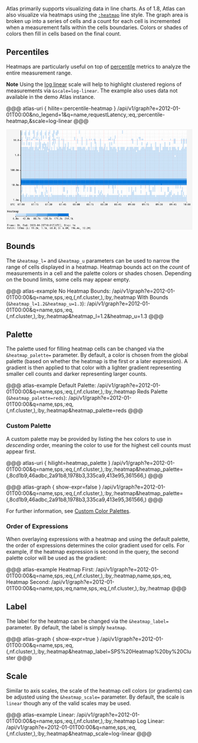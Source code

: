 Atlas primarily supports visualizing data in line charts. As of 1.8, Atlas can also visualize
via heatmaps using the [`:heatmap`](../../api/graph/line-styles.md#heatmap) line style.
The graph area is broken up into a series of cells and a count for each cell is incremented when 
a measurement falls within the cells boundaries. Colors or shades of colors then fill in cells 
based on the final count.

## Percentiles

Heatmaps are particularly useful on top of [percentile](../../spectator/patterns/percentile-timer.md)
metrics to analyze the entire measurement range. 

**Note** Using the [log linear](axis-scale.md#log-linear) scale will help to highlight clustered regions of measurements
via `&scale=log-linear`. The example also uses data not available in the demo Atlas instance.

@@@ atlas-uri { hilite=:percentile-heatmap }
/api/v1/graph?e=2012-01-01T00:00&no_legend=1&q=name,requestLatency,:eq,:percentile-heatmap,&scale=log-linear
@@@

![ptile-heatmap](../../images/heatmap_timer2_log_linear.png)

## Bounds

The `&heatmap_l=` and `&heatmap_u` parameters can be used to narrow the range of cells 
displayed in a heatmap. Heatmap bounds act on the _count_ of measurements in a cell and the
palette colors or shades chosen. Depending on the bound limits, some cells may appear empty.

@@@ atlas-example
No Heatmap Bounds: /api/v1/graph?e=2012-01-01T00:00&q=name,sps,:eq,(,nf.cluster,),:by,:heatmap
With Bounds (`&heatmap_l=1.2&heatmap_u=1.3`): /api/v1/graph?e=2012-01-01T00:00&q=name,sps,:eq,(,nf.cluster,),:by,:heatmap&heatmap_l=1.2&heatmap_u=1.3
@@@

## Palette

The palette used for filling heatmap cells can be changed via the `&heatmap_palette=` parameter.
By default, a color is chosen from the global palette (based on whether the heatmap is the 
first or a later expression). A gradient is then applied to that color with a lighter gradient
representing smaller cell counts and darker representing larger counts.

@@@ atlas-example
Default Palette: /api/v1/graph?e=2012-01-01T00:00&q=name,sps,:eq,(,nf.cluster,),:by,:heatmap
Reds Palette (`&heatmap_palette=reds`): /api/v1/graph?e=2012-01-01T00:00&q=name,sps,:eq,(,nf.cluster,),:by,:heatmap&heatmap_palette=reds
@@@

### Custom Palette

A custom palette may be provided by listing the hex colors to use in _descending_ order,
meaning the color to use for the highest cell counts must appear first.

@@@ atlas-uri { hilight=heatmap_palette }
/api/v1/graph?e=2012-01-01T00:00&q=name,sps,:eq,(,nf.cluster,),:by,:heatmap&heatmap_palette=(,8cd1b9,46adbc,2a91b8,1978b3,335ca9,413e95,361566,)
@@@

@@@ atlas-graph { show-expr=false }
/api/v1/graph?e=2012-01-01T00:00&q=name,sps,:eq,(,nf.cluster,),:by,:heatmap&heatmap_palette=(,8cd1b9,46adbc,2a91b8,1978b3,335ca9,413e95,361566,)
@@@

For further information, see [Custom Color Palettes](color-palettes.md#custom).

### Order of Expressions

When overlaying expressions with a heatmap and using the default palette, the order of 
expressions determines the color gradient used for cells. For example, if the heatmap
expression is second in the query, the second palette color will be used as the gradient:

@@@ atlas-example
Heatmap First: /api/v1/graph?e=2012-01-01T00:00&q=name,sps,:eq,(,nf.cluster,),:by,:heatmap,name,sps,:eq,
Heatmap Second: /api/v1/graph?e=2012-01-01T00:00&q=name,sps,:eq,name,sps,:eq,(,nf.cluster,),:by,:heatmap
@@@

## Label

The label for the heatmap can be changed via the `&heatmap_label=` parameter. By default, the
label is simply `heatmap`.

@@@ atlas-graph { show-expr=true }
/api/v1/graph?e=2012-01-01T00:00&q=name,sps,:eq,(,nf.cluster,),:by,:heatmap&heatmap_label=SPS%20Heatmap%20by%20Cluster
@@@

## Scale

Similar to axis scales, the scale of the heatmap cell colors (or gradients) can be adjusted
using the `&heatmap_scale=` parameter. By default, the scale is `linear` though any of the
valid scales may be used.

@@@ atlas-example
Linear: /api/v1/graph?e=2012-01-01T00:00&q=name,sps,:eq,(,nf.cluster,),:by,:heatmap
Log Linear: /api/v1/graph?e=2012-01-01T00:00&q=name,sps,:eq,(,nf.cluster,),:by,:heatmap&heatmap_scale=log-linear
@@@